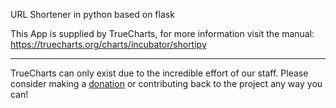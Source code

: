 URL Shortener in python based on flask

This App is supplied by TrueCharts, for more information visit the manual: https://truecharts.org/charts/incubator/shortipy

---

TrueCharts can only exist due to the incredible effort of our staff.
Please consider making a [donation](https://truecharts.org/docs/about/sponsor) or contributing back to the project any way you can!
